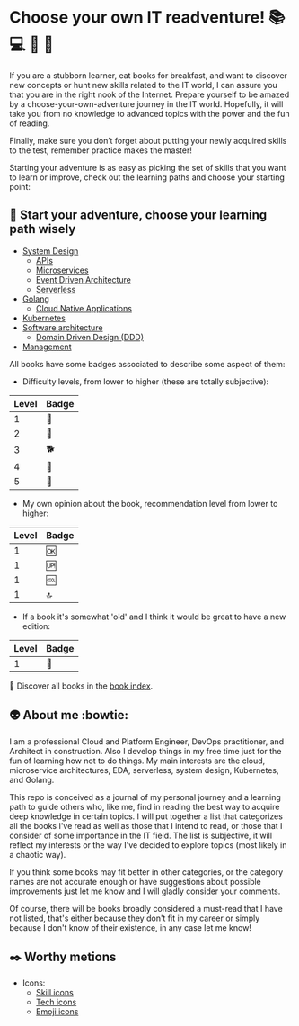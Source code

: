 # Choose your own IT readventure! :books: :computer: :bookmark: :sunrise_over_mountains:

If you are a stubborn learner, eat books for breakfast, and want to discover new concepts or hunt new skills related to the IT world, I can assure you that you are in the right nook of the Internet. Prepare yourself to be amazed by a choose-your-own-adventure journey in the IT world. Hopefully, it will take you from no knowledge to advanced topics with the power and the fun of reading.

Finally, make sure you don’t forget about putting your newly acquired skills to the test, remember practice makes the master!

Starting your adventure is as easy as picking the set of skills that you want to learn or improve, check out the learning paths and choose your starting point:


## :checkered_flag: Start your adventure, choose your learning path wisely

- [System Design](./paths/system-design.md)
  - [APIs](./paths/apis.md)
  - [Microservices](./paths/microservices.md)
  - [Event Driven Architecture](./paths/eda.md)
  - [Serverless](./paths/serverless.md)
- [Golang](./paths/golang.md)
  - [Cloud Native Applications](./paths/golang.md#cloud-native-applications)
- [Kubernetes](./paths/kubernetes.md)
- [Software architecture](./paths/software-architecture.md)
  - [Domain Driven Design (DDD)](./paths/golang.md#domain-driven-design)
- [Management](./paths/management.md)


All books have some badges associated to describe some aspect of them:

- Difficulty levels, from lower to higher (these are totally subjective):

| Level | Badge |
| --- | --- |
| 1 | :ant: |
| 2 | :hatched_chick: |
| 3 | :dog2: |
| 4 | :tiger2: |
| 5 | :dragon: |

- My own opinion about the book, recommendation level from lower to higher:

| Level | Badge |
| --- | --- |
| 1 | :ok: |
| 1 | :up: |
| 1 | :cool: |
| 1 | :top: |

- If a book it's somewhat 'old' and I think it would be great to have a new edition:

| Level | Badge |
| --- | --- |
| 1 | :arrows_counterclockwise: |


:scroll: Discover all books in the [book index](./book-index.md).

## :alien: About me :bowtie:

I am a professional Cloud and Platform Engineer, DevOps practitioner, and Architect in construction. Also I develop things in my free time just for the fun of learning how not to do things. My main interests are the cloud, microservice architectures, EDA, serverless, system design, Kubernetes, and Golang.

This repo is conceived as a journal of my personal journey and a learning path to guide others who, like me, find in reading the best way to acquire deep knowledge in certain topics. I will put together a list that categorizes all the books I've read as well as those that I intend to read, or those that I consider of some importance in the IT field. The list is subjective, it will reflect my interests or the way I've decided to explore topics (most likely in a chaotic way).

If you think some books may fit better in other categories, or the category names are not accurate enough or have suggestions about possible improvements just let me know and I will gladly consider your comments. 

Of course, there will be books broadly considered a must-read that I have not listed, that's either because they don't fit in my career or simply because I don't know of their existence, in any case let me know!

## :black_nib: Worthy metions

- Icons:
  - [Skill icons](https://github.com/tandpfun/skill-icons)
  - [Tech icons](https://github.com/marwin1991/profile-technology-icons)
  - [Emoji icons](https://gist.github.com/kajal1106/b0bf3b9f93b4f484dc3703c8c64bbe1c)
